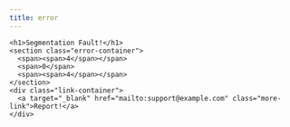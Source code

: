 ```yaml
---
title: error
---
```


	<h1>Segmentation Fault!</h1>
	<section class="error-container">
	  <span><span>4</span></span>
	  <span>0</span>
	  <span><span>4</span></span>
	</section>
	<div class="link-container">
	  <a target="_blank" href="mailto:support@example.com" class="more-link">Report!</a>
	</div>
